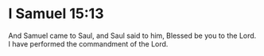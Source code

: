 # I Samuel 15:13

And Samuel came to Saul, and Saul said to him, Blessed be you to the Lord. I have performed the commandment of the Lord.
